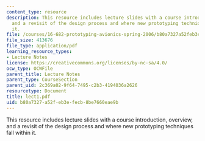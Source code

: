 ```yaml
---
content_type: resource
description: This resource includes lecture slides with a course introduction, overview,
  and a revisit of the design process and where new prototyping techniques fall within
  it.
file: /courses/16-682-prototyping-avionics-spring-2006/b80a7327a52feb3efecb8be7660eae9b_lect1.pdf
file_size: 413676
file_type: application/pdf
learning_resource_types:
- Lecture Notes
license: https://creativecommons.org/licenses/by-nc-sa/4.0/
ocw_type: OCWFile
parent_title: Lecture Notes
parent_type: CourseSection
parent_uid: 2c369a02-9f64-7495-c2b3-4194036a2626
resourcetype: Document
title: lect1.pdf
uid: b80a7327-a52f-eb3e-fecb-8be7660eae9b
---
```

This resource includes lecture slides with a course introduction, overview, and a revisit of the design process and where new prototyping techniques fall within it.